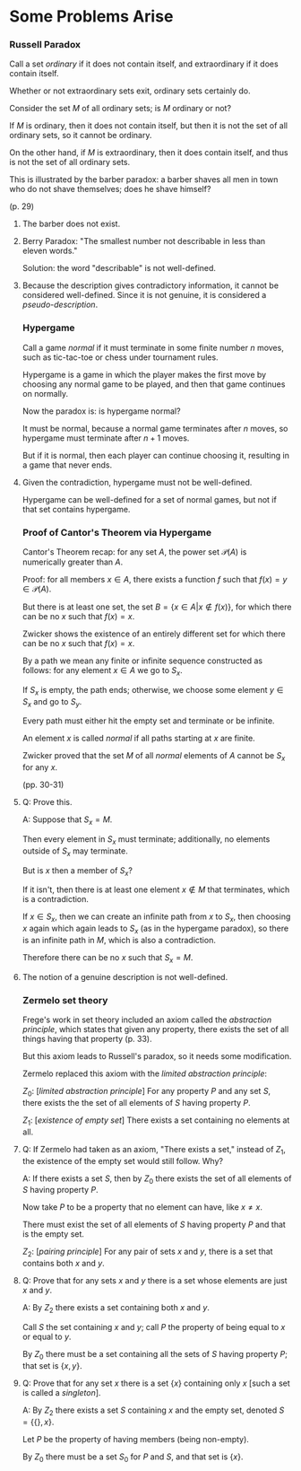 # Some Problems Arise

### Russell Paradox

Call a set *ordinary* if it does not contain itself, and extraordinary if it does contain itself.

Whether or not extraordinary sets exit, ordinary sets certainly do.

Consider the set $M$ of all ordinary sets; is $M$ ordinary or not?

If $M$ is ordinary, then it does not contain itself, but then it is not the set of all ordinary sets, so it cannot be ordinary.

On the other hand, if $M$ is extraordinary, then it does contain itself, and thus is not the set of all ordinary sets.

This is illustrated by the barber paradox: a barber shaves all men in town who do not shave themselves; does he shave himself?

(p. 29)

1. The barber does not exist.

2. Berry Paradox: "The smallest number not describable in less than eleven words."

   Solution: the word "describable" is not well-defined.

3. Because the description gives contradictory information, it cannot be considered well-defined. Since it is not genuine, it is considered a *pseudo-description*.

   ### Hypergame

   Call a game *normal* if it must terminate in some finite number $n$ moves, such as tic-tac-toe or chess under tournament rules.

   Hypergame is a game in which the player makes the first move by choosing any normal game to be played, and then that game continues on normally.

   Now the paradox is: is hypergame normal?

   It must be normal, because a normal game terminates after $n$ moves, so hypergame must terminate after $n + 1$ moves.

   But if it is normal, then each player can continue choosing it, resulting in a game that never ends.

4. Given the contradiction, hypergame must not be well-defined.

   Hypergame can be well-defined for a set of normal games, but not if that set contains hypergame.

   ### Proof of Cantor's Theorem via Hypergame

   Cantor's Theorem recap: for any set $A$, the power set $\mathcal{P}(A)$ is numerically greater than $A$.

   Proof: for all members $x \in A$, there exists a function $f$ such that $f(x) = y \in \mathcal{P}(A)$.

   But there is at least one set, the set $B = \{x \in A | x \notin f(x)\}$, for which there can be no $x$ such that $f(x) = x$.

   Zwicker shows the existence of an entirely different set for which there can be no $x$ such that $f(x) = x$.

   By a path we mean any finite or infinite sequence constructed as follows: for any element $x \in A$ we go to $S_x$.

   If $S_x$ is empty, the path ends; otherwise, we choose some element $y \in S_x$ and go to $S_y$.

   Every path must either hit the empty set and terminate or be infinite.

   An element $x$ is called *normal* if all paths starting at $x$ are finite.

   Zwicker proved that the set $M$ of all *normal* elements of $A$ cannot be $S_x$ for any $x$.

   (pp. 30-31)

5. Q: Prove this.

   A: Suppose that $S_x = M$.

   Then every element in $S_x$ must terminate; additionally, no elements outside of $S_x$ may terminate.

   But is $x$ then a member of $S_x$?

   If it isn't, then there is at least one element $x \notin M$ that terminates, which is a contradiction.

   If $x \in S_x$, then we can create an infinite path from $x$ to $S_x$, then choosing $x$ again which again leads to $S_x$ (as in the hypergame paradox), so there is an infinite path in $M$, which is also a contradiction.

   Therefore there can be no $x$ such that $S_x = M$.

6. The notion of a genuine description is not well-defined.

   ### Zermelo set theory

   Frege's work in set theory included an axiom called the *abstraction principle*, which states that given any property, there exists the set of all things having that property (p. 33).

   But this axiom leads to Russell's paradox, so it needs some modification.

   Zermelo replaced this axiom with the *limited abstraction principle*:

   $Z_0$: [*limited abstraction principle*] For any property $P$ and any set $S$, there exists the the set of all elements of $S$ having property $P$.

   $Z_1$: [*existence of empty set*] There exists a set containing no elements at all.

7. Q: If Zermelo had taken as an axiom, "There exists a set," instead of $Z_1$, the existence of the empty set would still follow. Why?

   A: If there exists a set $S$, then by $Z_0$ there exists the set of all elements of $S$ having property $P$.

   Now take $P$ to be a property that no element can have, like $x \neq x$.

   There must exist the set of all elements of $S$ having property $P$ and that is the empty set.

   $Z_2$: [*pairing principle*] For any pair of sets $x$ and $y$, there is a set that contains both $x$ and $y$.

8. Q: Prove that for any sets $x$ and $y$ there is a set whose elements are just $x$ and $y$.

   A: By $Z_2$ there exists a set containing both $x$ and $y$.

   Call $S$ the set containing $x$ and $y$; call $P$ the property of being equal to $x$ or equal to $y$.

   By $Z_0$ there must be a set containing all the sets of $S$ having property $P$; that set is $\{x, y\}$.

9. Q: Prove that for any set $x$ there is a set $\{x\}$ containing only $x$ [such a set is called a *singleton*].

   A: By $Z_2$ there exists a set $S$ containing $x$ and the empty set, denoted $S = \{\{\}, x\}$.

   Let $P$ be the property of having members (being non-empty).

   By $Z_0$ there must be a set $S_0$ for $P$ and $S$, and that set is $\{x\}$.